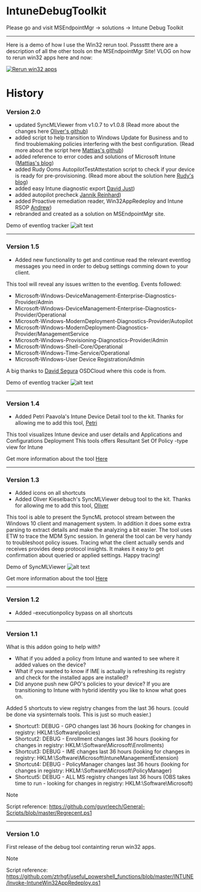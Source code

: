 # IntuneDebugToolkit

Please go and visit MSEndpointMgr -> solutions -> Intune Debug Toolkit

***

Here is a demo of how I use the Win32 rerun tool. Pssssttt there are a description of all the other tools on the MSEndpointMgr Site!
VLOG on how to rerun win32 apps here and now:

[![Rerun win32 apps](https://github.com/mmelkersen/EndpointManager/blob/main/Intune%20Debug%20Tools/Content/hqdefault.jpg)](https://www.youtube.com/watch?v=gHG84MKE5O4 "Rerun Win32 apps")


# History

### Version 2.0
- updated SyncMLViewer from v1.0.7 to v1.0.8 (Read more about the changes here [Oliver's github](https://github.com/okieselbach/SyncMLViewer "Oliver Kieselbach"))
- added script to help transition to Windows Update for Business and to find troublemaking policies interfering with the best configuration. (Read more about the script here [Mattias's github](https://github.com/mmelkersen/EndpointManager/tree/main/Windows%20Update%20for%20Business "Mattias Melkersen"))
- added reference to error codes and solutions of Microsoft Intune ([Mattias's blog](https://blog.mindcore.dk/2022/09/intune-error-codes-and-solutions/ "Mattias Melkersen"))
- added Rudy Ooms AutopilotTestAttestation script to check if your device is ready for pre-provisioning. (Read more about the solution here [Rudy's blog](https://call4cloud.nl/2022/08/the-last-tpm-attestation-script-from-your-lover/ "Rudy Ooms"))
- added easy Intune diagnostic export [David Just](https://github.com/djust270/IntuneEndpointTools "David Just"))
- added autopilot precheck [Jannik Reinhard](https://jannikreinhard.com/2022/08/24/check-autopilot-enrollment-prerequisite/ "Jannik Reinhard"))
- added Proactive remediation reader, Win32AppRedeploy and Intune RSOP [Andrew](https://www.powershellgallery.com/packages/IntuneStuff/1.1.7 "Andrew"))
- rebranded and created as a solution on MSEndpointMgr site.

Demo of eventlog tracker
![alt text](https://github.com/mmelkersen/EndpointManager/blob/main/Intune%20Debug%20Tools/Content/IntuneDebug1.5.gif)

---

### Version 1.5
- Added new functionality to get and continue read the relevant eventlog messages you need in order to debug settings comming down to your client.

This tool will reveal any issues written to the eventlog. Events followed:
- Microsoft-Windows-DeviceManagement-Enterprise-Diagnostics-Provider/Admin
- Microsoft-Windows-DeviceManagement-Enterprise-Diagnostics-Provider/Operational
- Microsoft-Windows-ModernDeployment-Diagnostics-Provider/Autopilot
- Microsoft-Windows-ModernDeployment-Diagnostics-Provider/ManagementService
- Microsoft-Windows-Provisioning-Diagnostics-Provider/Admin
- Microsoft-Windows-Shell-Core/Operational
- Microsoft-Windows-Time-Service/Operational
- Microsoft-Windows-User Device Registration/Admin

A big thanks to [David Segura](https://twitter.com/SeguraOSD "David Segura") OSDCloud where this code is from.

Demo of eventlog tracker
![alt text](https://github.com/mmelkersen/EndpointManager/blob/main/Intune%20Debug%20Tools/Content/IntuneDebug1.5.gif)

---

### Version 1.4
- Added Petri Paavola's Intune Device Detail tool to the kit. Thanks for allowing me to add this tool, [Petri](https://twitter.com/petripaavola "Petri Paavola")

This tool visualizes Intune device and user details and Applications and Configurations Deployment
This tools offers Resultant Set Of Policy -type view for Intune

Get more information about the tool [Here](https://github.com/petripaavola/IntuneDeviceDetailsGUI "Petri Paavola")

---

### Version 1.3
- Added icons on all shortcuts
- Added Oliver Kieselbach's SyncMLViewer debug tool to the kit. Thanks for allowing me to add this tool, [Oliver](https://twitter.com/okieselb "Oliver Kieselbach")

This tool is able to present the SyncML protocol stream between the Windows 10 client and management system. In addition it does some extra parsing to extract details and make the analyzing a bit easier.
The tool uses ETW to trace the MDM Sync session. In general the tool can be very handy to troubleshoot policy issues. Tracing what the client actually sends and receives provides deep protocol insights.
It makes it easy to get confirmation about queried or applied settings. Happy tracing!

Demo of SyncMLViewer
![alt text](https://github.com/mmelkersen/EndpointManager/blob/main/Intune%20Debug%20Tools/Content/Intune%20debug%201.3.gif)

Get more information about the tool [Here](https://github.com/okieselbach/SyncMLViewer "Oliver Kieselbach Github")

---

### Version 1.2
- Added -executionpolicy bypass on all shortcuts

---

### Version 1.1
What is this addon going to help with?
- What if you added a policy from Intune and wanted to see where it added values on the device?
- What if you wanted to know if IME is actually is refreshing its registry and check for the installed apps are installed?
- Did anyone push new GPO's policies to your device? If you are transitioning to Intune with hybrid identity you like to know what goes on.

Added 5 shortcuts to view registry changes from the last 36 hours. (could be done via sysinternals tools. This is just so much easier.)
- Shortcut1: DEBUG - GPO changes last 36 hours (looking for changes in registry: HKLM:\Software\policies)
- Shortcut2: DEBUG - Enrollment changes last 36 hours (looking for changes in registry: HKLM:\Software\Microsoft\Enrollments)
- Shortcut3: DEBUG - IME changes last 36 hours (looking for changes in registry: HKLM:\Software\Microsoft\IntuneManagementExtension)
- Shortcut4: DEBUG - PolicyManager changes last 36 hours (looking for changes in registry: HKLM:\Software\Microsoft\PolicyManager)
- Shortcut5: DEBUG - ALL MS registry changes last 36 hours (OBS takes time to run - looking for changes in registry: HKLM:\Software\Microsoft)

> [!NOTE]
> Script reference: https://github.com/guyrleech/General-Scripts/blob/master/Regrecent.ps1

---

### Version 1.0
First release of the debug tool containting rerun win32 apps.

> [!NOTE]
> Script reference: https://github.com/ztrhgf/useful_powershell_functions/blob/master/INTUNE/Invoke-IntuneWin32AppRedeploy.ps1